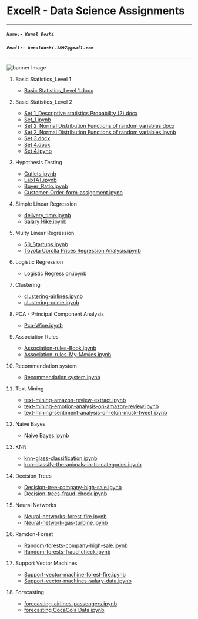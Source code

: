 # **ExcelR - Data Science Assignments**

***
##### **`Name:- Kunal Doshi`**
##### **`Email:- kunaldoshi.1897@gmail.com`**
***

![banner Image](https://www.canva.com/design/DAFjpNgVUoE/MkziOalwBrcf6MzouhR0YQ/edit?utm_content=DAFjpNgVUoE&utm_campaign=designshare&utm_medium=link2&utm_source=sharebutton)



1. Basic Statistics_Level 1
    * [Basic Statistics_Level 1.docx](https://github.com/KunalDoshi-Code/Data_Science_Assignments/blob/main/Assignments/1.%20Basic%20Statistics_Level-1/Basic%20Statistics_Level%201.docx)
    

 2. Basic Statistics_Level 2
    * [Set 1_Descriptive statistics Probability (2).docx](https://github.com/KunalDoshi-Code/Data_Science_Assignments/blob/main/Assignments/2.%20Basic%20Statistics_Level-2/Set%2B1_Descriptive%2Bstatistics%2BProbability%2B(2).docx)
    * [Set_1.ipynb](https://github.com/KunalDoshi-Code/Data_Science_Assignments/blob/main/Assignments/2.%20Basic%20Statistics_Level-2/set-1.ipynb)
    * [Set 2_Normal Distribution Functions of random variables.docx](https://github.com/KunalDoshi-Code/Data_Science_Assignments/blob/main/Assignments/2.%20Basic%20Statistics_Level-2/Set%2B2_Normal%2BDistribution%2BFunctions%2Bof%2Brandom%2Bvariables.docx)
    * [Set 2_Normal Distribution Functions of random variables.ipynb](https://github.com/KunalDoshi-Code/Data_Science_Assignments/blob/main/Assignments/2.%20Basic%20Statistics_Level-2/set-2-normal-distribution.ipynb)
    * [Set 3.docx](https://github.com/KunalDoshi-Code/Data_Science_Assignments/blob/main/Assignments/2.%20Basic%20Statistics_Level-2/Set%2B3.doc)
    * [Set 4.docx](https://github.com/KunalDoshi-Code/Data_Science_Assignments/blob/main/Assignments/2.%20Basic%20Statistics_Level-2/Set%2B4.docx.doc)
    * [Set 4.ipynb](https://github.com/KunalDoshi-Code/Data_Science_Assignments/blob/main/Assignments/2.%20Basic%20Statistics_Level-2/set-4.ipynb)
    
    
 3. Hypothesis Testing
    * [Cutlets.ipynb](https://github.com/KunalDoshi-Code/Data_Science_Assignments/blob/main/Assignments/3.%20Hypothesis%20Teasting/hypostasis-cutlets-assignment.ipynb)
    * [LabTAT.ipynb](https://github.com/KunalDoshi-Code/Data_Science_Assignments/blob/main/Assignments/3.%20Hypothesis%20Teasting/hypothesis-labtat.ipynb)
    * [Buyer_Ratio.ipynb](https://github.com/KunalDoshi-Code/Data_Science_Assignments/blob/main/Assignments/3.%20Hypothesis%20Teasting/hypothesis-buyer-ratio.ipynb)
    * [Customer-Order-form-assignment.ipynb](https://github.com/KunalDoshi-Code/Data_Science_Assignments/blob/main/Assignments/3.%20Hypothesis%20Teasting/hypostasis-Customer-Order-form-assignment.ipynb)
    
    
 4. Simple Linear Regression
    * [delivery_time.ipynb](https://github.com/KunalDoshi-Code/Data_Science_Assignments/tree/main/Assignments/4.%20Simple%20Linear%20Regression/Delivery%20Time)
    * [Salary Hike.ipynb](https://github.com/KunalDoshi-Code/Data_Science_Assignments/tree/main/Assignments/4.%20Simple%20Linear%20Regression/Salary%20Hike)
    
    
 5. Multy Linear Regression
    * [50_Startups.ipynb](https://github.com/KunalDoshi-Code/Data_Science_Assignments/tree/main/Assignments/5.%20Multy%20Linear%20Regression/50%20StartUps)
    * [Toyota Corolla Prices Regression Analysis.ipynb](https://github.com/KunalDoshi-Code/Data_Science_Assignments/tree/main/Assignments/5.%20Multy%20Linear%20Regression/ToyotaCoralla)
    
    
 6. Logistic Regression
    * [Logistic Regression.ipynb](https://github.com/KunalDoshi-Code/Data_Science_Assignments/blob/main/Assignments/6.%20Logistic%20Regression/logistic-regression-bank.ipynb)
    
    
 7. Clustering
    * [clustering-airlines.ipynb](https://github.com/KunalDoshi-Code/Data_Science_Assignments/tree/main/Assignments/7.%20Clustering/Airlines)
    * [clustering-crime.ipynb](https://github.com/KunalDoshi-Code/Data_Science_Assignments/tree/main/Assignments/7.%20Clustering/Crime)
    
    
 8. PCA - Principal Component Analysis
     * [Pca-Wine.ipynb](https://github.com/KunalDoshi-Code/Data_Science_Assignments/blob/main/Assignments/8.%20PCA/pca-wine.ipynb)
    
    
 9. Association Rules
    * [Association-rules-Book.ipynb](https://github.com/KunalDoshi-Code/Data_Science_Assignments/blob/main/Assignments/9.%20Association%20Rules/association-rules-book.ipynb)
    * [Association-rules-My-Movies.ipynb](https://github.com/KunalDoshi-Code/Data_Science_Assignments/blob/main/Assignments/9.%20Association%20Rules/association-rules-my-movies.ipynb)
    
    
 10. Recommendation system
     * [Recommendation system.ipynb](https://github.com/KunalDoshi-Code/Data_Science_Assignments/blob/main/Assignments/10.%20Recommendation%20System/recommendation-system.ipynb)
    
    
 11. Text Mining
     * [text-mining-amazon-review-extract.ipynb](https://github.com/KunalDoshi-Code/Data_Science_Assignments/blob/main/Assignments/11-Text%20Mining/Sentiment%20Analysis%20on%20-%20Amazon%20Product%20Reviews/text-mining-amazon-review-extract.ipynb)
     * [text-mining-emotion-analysis-on-amazon-review.ipynb](https://github.com/KunalDoshi-Code/Data_Science_Assignments/blob/main/Assignments/11-Text%20Mining/Sentiment%20Analysis%20on%20-%20Amazon%20Product%20Reviews/text-mining-emotion-analysis-on-amazon-review.ipynb)
     * [text-mining-sentiment-analysis-on-elon-musk-tweet.ipynb](https://github.com/KunalDoshi-Code/Data_Science_Assignments/blob/main/Assignments/11-Text%20Mining/Sentiment%20Analysis%20on-Elon%20Musk%20Tweets/text-mining-sentiment-analysis-on-elon-musk-tweet.ipynb)
    
    
 12. Naive Bayes
     * [Naive Bayes.ipynb](https://github.com/KunalDoshi-Code/Data_Science_Assignments/blob/main/Assignments/12.%20Naive%20Bayes/naive-bayes.ipynb)
    
    
 13. KNN
     * [knn-glass-classification.ipynb](https://github.com/KunalDoshi-Code/Data_Science_Assignments/blob/main/Assignments/13-KNN/knn-glass-classification.ipynb)
     * [knn-classify-the-animals-in-to-categories.ipynb](https://github.com/KunalDoshi-Code/Data_Science_Assignments/blob/main/Assignments/13-KNN/knn-classify-the-animals-in-to-categories.ipynb)
    
    
 14. Decision Trees
     * [Decision-tree-company-high-sale.ipynb](https://github.com/KunalDoshi-Code/Data_Science_Assignments/blob/main/Assignments/14-Decision%20Trees/decision-tree-company-high-sale.ipynb)
     * [Decision-trees-fraud-check.ipynb](https://github.com/KunalDoshi-Code/Data_Science_Assignments/blob/main/Assignments/14-Decision%20Trees/decision-trees-fraud-check.ipynb)
    
    
 15. Neural Networks
     * [Neural-networks-forest-fire.ipynb](https://github.com/KunalDoshi-Code/Data_Science_Assignments/tree/main/Assignments/15.%20Neural%20Networks/Forest%20Fire)
     * [Neural-network-gas-turbine.ipynb](https://github.com/KunalDoshi-Code/Data_Science_Assignments/tree/main/Assignments/15.%20Neural%20Networks/Gas%20Turbines)
    
    
 16. Ramdon-Forest
     * [Random-forests-company-high-sale.ipynb](https://github.com/KunalDoshi-Code/Data_Science_Assignments/tree/main/Assignments/16-Ramdon-Forest/Company%20High%20Sale)
     * [Random-forests-fraud-check.ipynb](https://github.com/KunalDoshi-Code/Data_Science_Assignments/tree/main/Assignments/16-Ramdon-Forest/Fraud%20Check)
    
    
 17. Support Vector Machines
     * [Support-vector-machine-forest-fire.ipynb](https://github.com/KunalDoshi-Code/Data_Science_Assignments/tree/main/Assignments/18-Support%20Vector%20Machines/Forest%20Fire%20Classification)
     * [Support-vector-machines-salary-data.ipynb](https://github.com/KunalDoshi-Code/Data_Science_Assignments/tree/main/Assignments/18-Support%20Vector%20Machines/salary%20data%20Classification)
    
    
 18. Forecasting
     * [forecasting-airlines-passengers.ipynb](https://github.com/KunalDoshi-Code/Data_Science_Assignments/tree/main/Assignments/17-Forecasting/Airline-data)
     * [forecasting CocaCola Data.ipynb](https://github.com/KunalDoshi-Code/Data_Science_Assignments/tree/main/Assignments/17-Forecasting/CocaCola_Sales)
    
  
  


